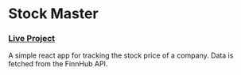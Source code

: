 # Stock Master

### <a href="https://stockmaster-0.firebaseapp.com/">Live Project</a>

A simple react app for tracking the stock price of a company. Data is fetched from the FinnHub API.
